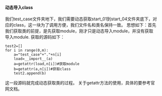 #### 动态导入class
我们test_case文件夹地下，我们需要动态获取start_01到start_04文件夹底下，对应的class，这一块为了调用方便，我们文件名和类名保持一致。
思想如下：首先我们获取类的前提，是先获取module，刚才只是动态导入module，并没有获取导入module.
获取的源码如下：
```
test2=[]
for i in range(0,m):
    a="test_case"+"."+n[i]
    load=__import__(a)
    a=getattr(load,n[i])#获取module
    b=getattr(a,n[i])#获取class
    test2.append(b)
```
这一段源码就完成动态获取类的过程。
关于getattr方法的使用，具体的要参考官网文档。

